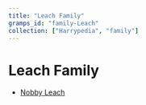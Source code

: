 ```yaml
---
title: "Leach Family"
gramps_id: "family-Leach"
collection: ["Harrypedia", "family"]
---
```


# Leach Family

- [Nobby Leach](/Harrypedia/people/Leach/Nobby/)
